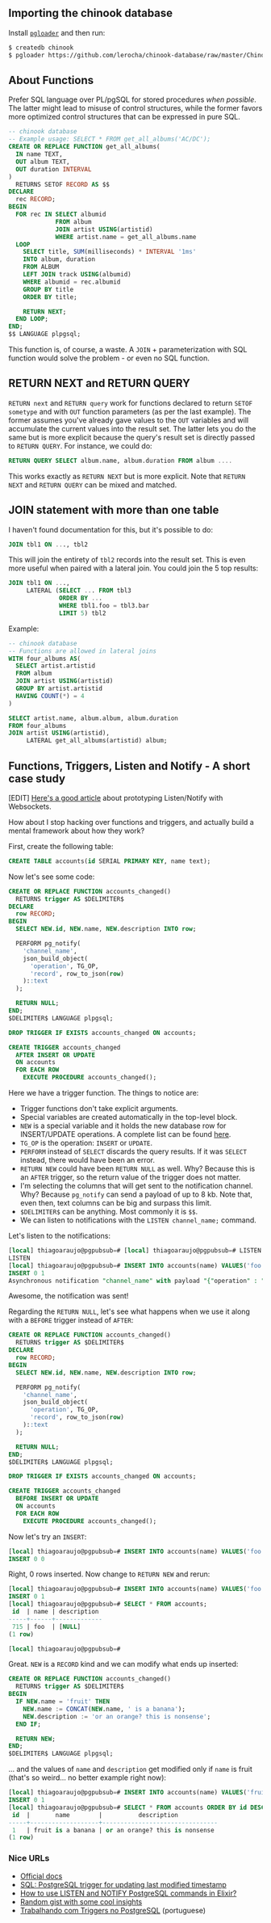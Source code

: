 ## Importing the chinook database

Install [`pgloader`](https://www.google.com.br/url?sa=t&rct=j&q=&esrc=s&source=web&cd=1&cad=rja&uact=8&ved=2ahUKEwj91JSDgdvlAhUqzlkKHfH9BEAQFjAAegQIABAB&url=https%3A%2F%2Fgithub.com%2Fdimitri%2Fpgloader&usg=AOvVaw2XVIjman1N1SPPgZt7IC95) and then run:

```sh
$ createdb chinook
$ pgloader https://github.com/lerocha/chinook-database/raw/master/ChinookDatabase/DataSources/Chinook_Sqlite_AutoIncrementPKs.sqlite pgsql:///chinook
```

## About Functions

Prefer SQL language over PL/pgSQL for stored procedures _when
possible_. The latter might lead to misuse of control structures,
while the former favors more optimized control structures that can be
expressed in pure SQL.

```sql
-- chinook database
-- Example usage: SELECT * FROM get_all_albums('AC/DC');
CREATE OR REPLACE FUNCTION get_all_albums(
  IN name TEXT,
  OUT album TEXT,
  OUT duration INTERVAL
)
  RETURNS SETOF RECORD AS $$
DECLARE
  rec RECORD;
BEGIN
  FOR rec IN SELECT albumid
             FROM album
             JOIN artist USING(artistid)
             WHERE artist.name = get_all_albums.name
  LOOP
    SELECT title, SUM(milliseconds) * INTERVAL '1ms'
    INTO album, duration
    FROM ALBUM
    LEFT JOIN track USING(albumid)
    WHERE albumid = rec.albumid
    GROUP BY title
    ORDER BY title;

    RETURN NEXT;
  END LOOP;
END;
$$ LANGUAGE plpgsql;
```


This function is, of course, a waste. A `JOIN` + parameterization with
SQL function would solve the problem - or even no SQL function.

## RETURN NEXT and RETURN QUERY

`RETURN next` and `RETURN query` work for functions declared to return
`SETOF sometype` and with `OUT` function parameters (as per the last
example). The former assumes you've already gave values to the `OUT`
variables and will accumulate the current values into the result set.
The latter lets you do the same but is more explicit because the
query's result set is directly passed to `RETURN QUERY`. For instance,
we could do:

```sql
RETURN QUERY SELECT album.name, album.duration FROM album ....
```

This works exactly as `RETURN NEXT` but is more explicit. Note that
`RETURN NEXT` and `RETURN QUERY` can be mixed and matched.

## JOIN statement with more than one table

I haven't found documentation for this, but it's possible to do:

```sql
JOIN tbl1 ON ..., tbl2
```

This will join the entirety of `tbl2` records into the result set.
This is even more useful when paired with a lateral join. You could
join the 5 top results:

```sql
JOIN tbl1 ON ...,
     LATERAL (SELECT ... FROM tbl3
              ORDER BY ...
              WHERE tbl1.foo = tbl3.bar
              LIMIT 5) tbl2
```

Example:

```sql
-- chinook database
-- Functions are allowed in lateral joins
WITH four_albums AS(
  SELECT artist.artistid
  FROM album
  JOIN artist USING(artistid)
  GROUP BY artist.artistid
  HAVING COUNT(*) = 4
)

SELECT artist.name, album.album, album.duration
FROM four_albums
JOIN artist USING(artistid),
     LATERAL get_all_albums(artistid) album;
```

## Functions, Triggers, Listen and Notify - A short case study

[EDIT] [Here's a good
article](https://dev.to/citizen428/asynchronous-notifications-in-postgres-5963)
about prototyping Listen/Notify with Websockets.

How about I stop hacking over functions and triggers, and actually
build a mental framework about how they work?

First, create the following table:

```sql
CREATE TABLE accounts(id SERIAL PRIMARY KEY, name text);
```

Now let's see some code:

```sql
CREATE OR REPLACE FUNCTION accounts_changed()
  RETURNS trigger AS $DELIMITER$
DECLARE
  row RECORD;
BEGIN
  SELECT NEW.id, NEW.name, NEW.description INTO row;

  PERFORM pg_notify(
    'channel_name',
    json_build_object(
      'operation', TG_OP,
      'record', row_to_json(row)
    )::text
  );

  RETURN NULL;
END;
$DELIMITER$ LANGUAGE plpgsql;

DROP TRIGGER IF EXISTS accounts_changed ON accounts;

CREATE TRIGGER accounts_changed
  AFTER INSERT OR UPDATE
  ON accounts
  FOR EACH ROW
    EXECUTE PROCEDURE accounts_changed();
```

Here we have a trigger function. The things to notice are:

- Trigger functions don't take explicit arguments.
- Special variables are created automatically in the top-level block.
- `NEW` is a special variable and it holds the new database row for
  INSERT/UPDATE operations. A complete list can be found
  [here](https://www.postgresql.org/docs/9.2/plpgsql-trigger.html).
- `TG_OP` is the operation: `INSERT` or `UPDATE`.
- `PERFORM` instead of `SELECT` discards the query results. If it was
  `SELECT` instead, there would have been an error.
- `RETURN NEW` could have been `RETURN NULL` as well. Why? Because this
is an `AFTER` trigger, so the return value of the trigger does not
matter.
- I'm selecting the columns that will get sent to the notification
channel. Why? Because `pg_notify` can send a payload of up to 8 kb.
Note that, even then, text columns can be big and surpass this limit.
- `$DELIMITER$` can be anything. Most commonly it is `$$`.
- We can listen to notifications with the `LISTEN channel_name;`
command.

Let's listen to the notifications:

```sql
[local] thiagoaraujo@pgpubsub=# [local] thiagoaraujo@pgpubsub=# LISTEN channel_name;
LISTEN
[local] thiagoaraujo@pgpubsub=# INSERT INTO accounts(name) VALUES('foo');
INSERT 0 1
Asynchronous notification "channel_name" with payload "{"operation" : "INSERT", "record" : {"id":722,"name":"foo","description":null}}" received from server process with PID 12169.
```

Awesome, the notification was sent!

Regarding the `RETURN NULL`, let's see what happens when we use it
along with a `BEFORE` trigger instead of `AFTER`:

```sql
CREATE OR REPLACE FUNCTION accounts_changed()
  RETURNS trigger AS $DELIMITER$
DECLARE
  row RECORD;
BEGIN
  SELECT NEW.id, NEW.name, NEW.description INTO row;

  PERFORM pg_notify(
    'channel_name',
    json_build_object(
      'operation', TG_OP,
      'record', row_to_json(row)
    )::text
  );

  RETURN NULL;
END;
$DELIMITER$ LANGUAGE plpgsql;

DROP TRIGGER IF EXISTS accounts_changed ON accounts;

CREATE TRIGGER accounts_changed
  BEFORE INSERT OR UPDATE
  ON accounts
  FOR EACH ROW
    EXECUTE PROCEDURE accounts_changed();
```

Now let's try an `INSERT`:

```sql
[local] thiagoaraujo@pgpubsub=# INSERT INTO accounts(name) VALUES('foo');
INSERT 0 0
```

Right, 0 rows inserted. Now change to `RETURN NEW` and rerun:

```sql
[local] thiagoaraujo@pgpubsub=# INSERT INTO accounts(name) VALUES('foo');
INSERT 0 1
[local] thiagoaraujo@pgpubsub=# SELECT * FROM accounts;
 id  | name | description
-----+------+-------------
 715 | foo  | [NULL]
(1 row)

[local] thiagoaraujo@pgpubsub=#
```

Great. `NEW` is a `RECORD` kind and we can modify what ends up inserted:

```sql
CREATE OR REPLACE FUNCTION accounts_changed()
  RETURNS trigger AS $DELIMITER$
BEGIN
  IF NEW.name = 'fruit' THEN
    NEW.name := CONCAT(NEW.name, ' is a banana');
    NEW.description := 'or an orange? this is nonsense';
  END IF;

  RETURN NEW;
END;
$DELIMITER$ LANGUAGE plpgsql;
```

... and the values of `name` and `description` get modified only if
`name` is fruit (that's so weird... no better example right now):

```sql
[local] thiagoaraujo@pgpubsub=# INSERT INTO accounts(name) VALUES('fruit');
INSERT 0 1
[local] thiagoaraujo@pgpubsub=# SELECT * FROM accounts ORDER BY id DESC LIMIT 1;
 id  |       name        |          description
-----+-------------------+--------------------------------
 1   | fruit is a banana | or an orange? this is nonsense
(1 row)
```

### Nice URLs

- [Official docs](https://www.postgresql.org/docs/9.2/plpgsql-trigger.html)
- [SQL: PostgreSQL trigger for updating last modified timestamp](https://www.the-art-of-web.com/sql/trigger-update-timestamp/)
- [How to use LISTEN and NOTIFY PostgreSQL commands in Elixir?](https://blog.lelonek.me/listen-and-notify-postgresql-commands-in-elixir-187c49597851)
- [Random gist with some cool insights](https://gist.github.com/colophonemes/9701b906c5be572a40a84b08f4d2fa4e)
- [Trabalhando com Triggers no PostgreSQL](https://www.devmedia.com.br/trabalhando-com-triggers-no-postgresql/33531) (portuguese)

